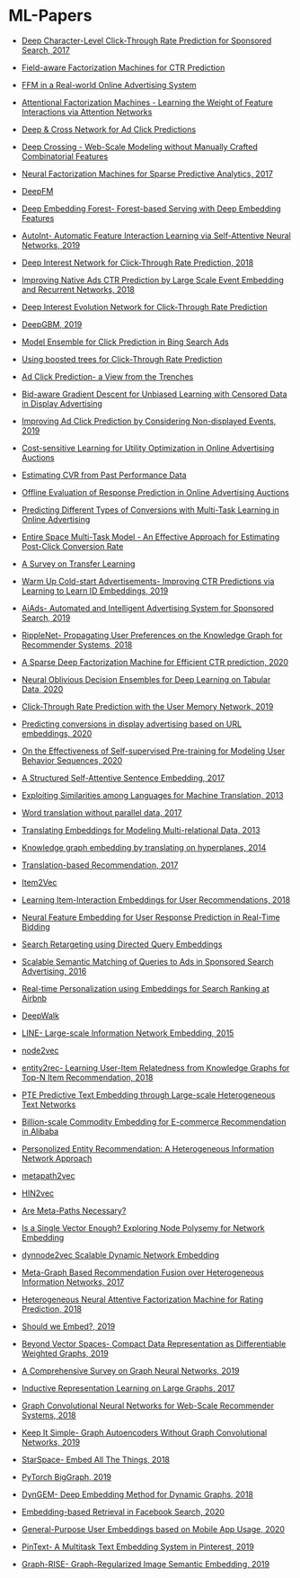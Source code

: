 # ML-Papers
  
* [Deep Character-Level Click-Through Rate Prediction for Sponsored Search, 2017](https://github.com/manjunath5496/ML-Papers/blob/main/Deep%20Character-Level%20Click-Through%20Rate%20Prediction%20for%20Sponsored%20Search.pdf)
* [Field-aware Factorization Machines for CTR Prediction](https://github.com/manjunath5496/ML-Papers/blob/main/%5BFFM%5D%20Field-aware%20Factorization%20Machines%20for%20CTR%20Prediction%20(Criteo%202016).pdf)
* [FFM in a Real-world Online Advertising System](https://github.com/manjunath5496/ML-Papers/blob/main/FFM%20in%20a%20Real-world%20Online%20Advertising%20System%202.pdf)
* [Attentional Factorization Machines - Learning the Weight of Feature Interactions via Attention Networks](https://github.com/manjunath5496/ML-Papers/blob/main/%5BAFM%5D%20Attentional%20Factorization%20Machines%20-%20Learning%20the%20Weight%20of%20Feature%20Interactions%20via%20Attention%20Networks%20(ZJU%202017).pdf)
* [Deep & Cross Network for Ad Click Predictions](https://github.com/manjunath5496/ML-Papers/blob/main/Deep%20%26%20Cross%20Network%20for%20Ad%20Click%20Predictions.pdf)
* [Deep Crossing - Web-Scale Modeling without Manually Crafted Combinatorial Features](https://github.com/manjunath5496/ML-Papers/blob/main/%5BDeep%20Crossing%5D%20Deep%20Crossing%20-%20Web-Scale%20Modeling%20without%20Manually%20Crafted%20Combinatorial%20Features%20(Microsoft%202016).pdf)
* [Neural Factorization Machines for Sparse Predictive Analytics, 2017](https://github.com/manjunath5496/ML-Papers/blob/main/Neural%20Factorization%20Machines%20for%20Sparse%20Predictive%20Analytics.pdf)
* [DeepFM](https://github.com/manjunath5496/ML-Papers/blob/main/DeepFM.pdf)
* [Deep Embedding Forest- Forest-based Serving with Deep Embedding Features](https://github.com/manjunath5496/ML-Papers/blob/main/Deep%20Embedding%20Forest-%20Forest-based%20Serving%20with%20Deep%20Embedding%20Features.pdf)
* [AutoInt- Automatic Feature Interaction Learning via Self-Attentive Neural Networks, 2019](https://github.com/manjunath5496/ML-Papers/blob/main/AutoInt-%20Automatic%20Feature%20Interaction%20Learning%20via%20Self-Attentive%20Neural%20Networks.pdf)
* [Deep Interest Network for Click-Through Rate Prediction, 2018](https://github.com/manjunath5496/ML-Papers/blob/main/Deep%20Interest%20Network%20for%20Click-Through%20Rate%20Prediction.pdf)
* [Improving Native Ads CTR Prediction by Large Scale Event Embedding and Recurrent Networks, 2018](https://github.com/manjunath5496/ML-Papers/blob/main/Improving%20Native%20Ads%20CTR%20Prediction%20by%20Large%20Scale%20Event%20Embedding%20and%20Recurrent%20Networks.pdf)
* [Deep Interest Evolution Network for Click-Through Rate Prediction](https://github.com/manjunath5496/ML-Papers/blob/main/%5BDIEN%5D%20Deep%20Interest%20Evolution%20Network%20for%20Click-Through%20Rate%20Prediction%20(Alibaba%202019).pdf)
* [DeepGBM, 2019](https://github.com/manjunath5496/ML-Papers/blob/main/DeepGBM.pdf)
* [Model Ensemble for Click Prediction in Bing Search Ads](https://github.com/manjunath5496/ML-Papers/blob/main/Model%20Ensemble%20for%20Click%20Prediction%20in%20Bing%20Search%20Ads.pdf)
* [Using boosted trees for Click-Through Rate Prediction](https://github.com/manjunath5496/ML-Papers/blob/main/TrofimovKornetovaTopinskiy-2012-Usingboostedtreesforclick-throughratepredictionforsponsoredsearch.pdf)
* [Ad Click Prediction- a View from the Trenches](https://github.com/manjunath5496/ML-Papers/blob/main/Ad%20Click%20Prediction-%20a%20View%20from%20the%20Trenches%202.pdf)
* [Bid-aware Gradient Descent for Unbiased Learning with Censored Data in Display Advertising](https://github.com/manjunath5496/ML-Papers/blob/main/Bid-aware%20Gradient%20Descent%20for%20Unbiased%20Learning%20with%20Censored%20Data%20in%20Display%20Advertising%202.pdf)
* [Improving Ad Click Prediction by Considering Non-displayed Events, 2019](https://github.com/manjunath5496/ML-Papers/blob/main/Improving%20Ad%20Click%20Prediction%20by%20Considering%20Non-displayed%20Events.pdf)
* [Cost-sensitive Learning for Utility Optimization in Online Advertising Auctions](https://github.com/manjunath5496/ML-Papers/blob/main/Cost-sensitive%20Learning%20for%20Utility%20Optimization%20in%20Online%20Advertising%20Auctions.pdf)
* [Estimating CVR from Past Performance Data](https://github.com/manjunath5496/ML-Papers/blob/main/Estimating%20CVR%20from%20Past%20Performance%20Data.pdf)
* [Offline Evaluation of Response Prediction in Online Advertising Auctions](https://github.com/manjunath5496/ML-Papers/blob/main/Offline%20Evaluation%20of%20Response%20Prediction%20in%20Online%20Advertising%20Auctions.pdf)
* [Predicting Different Types of Conversions with Multi-Task Learning in Online Advertising](https://github.com/manjunath5496/ML-Papers/blob/main/Predicting%20Different%20Types%20of%20Conversions%20with%20Multi-Task%20Learning%20in%20Online%20Advertising%2C%20Camera%20Ready.pdf)
* [Entire Space Multi-Task Model - An Effective Approach for Estimating Post-Click Conversion Rate](https://github.com/manjunath5496/ML-Papers/blob/main/%5BESMM%5D%20Entire%20Space%20Multi-Task%20Model%20-%20An%20Effective%20Approach%20for%20Estimating%20Post-Click%20Conversion%20Rate%20(Alibaba%202018).pdf)
* [A Survey on Transfer Learning](https://github.com/manjunath5496/ML-Papers/blob/main/A%20Survey%20on%20Transfer%20Learning.pdf)
* [Warm Up Cold-start Advertisements- Improving CTR Predictions via Learning to Learn ID Embeddings, 2019](https://github.com/manjunath5496/ML-Papers/blob/main/Warm%20Up%20Cold-start%20Advertisements-%20Improving%20CTR%20Predictions%20via%20Learning%20to%20Learn%20ID%20Embeddings.pdf)
* [AiAds- Automated and Intelligent Advertising System for Sponsored Search, 2019](https://github.com/manjunath5496/ML-Papers/blob/main/AiAds-%20Automated%20and%20Intelligent%20Advertising%20System%20for%20Sponsored%20Search.pdf)
* [RippleNet- Propagating User Preferences on the Knowledge Graph for Recommender Systems, 2018](https://github.com/manjunath5496/ML-Papers/blob/main/RippleNet-%20Propagating%20User%20Preferences%20on%20the%20Knowledge%20Graph%20for%20Recommender%20Systems%202.pdf)
* [A Sparse Deep Factorization Machine for Efficient CTR prediction, 2020](https://github.com/manjunath5496/ML-Papers/blob/main/A%20Sparse%20Deep%20Factorization%20Machine%20for%20Efficient%20CTR%20prediction.pdf)
* [Neural Oblivious Decision Ensembles for Deep Learning on Tabular Data, 2020](https://github.com/manjunath5496/ML-Papers/blob/main/neural_oblivious_decision_ensembles_for_deep_learning_on_tabular_data.pdf)
* [Click-Through Rate Prediction with the User Memory Network, 2019](https://github.com/manjunath5496/ML-Papers/blob/main/Click-Through%20Rate%20Prediction%20with%20the%20User%20Memory%20Network.pdf)
* [Predicting conversions in display advertising based on URL embeddings, 2020](https://github.com/manjunath5496/ML-Papers/blob/main/Predicting%20conversions%20in%20display%20advertising%20based%20on%20URL%20embeddings.pdf)
* [On the Effectiveness of Self-supervised Pre-training for Modeling User Behavior Sequences, 2020](https://github.com/manjunath5496/ML-Papers/blob/main/On%20the%20Effectiveness%20of%20Self-supervised%20Pre-training%20for%20Modeling%20User%20Behavior%20Sequences.pdf)
  

  
* [A Structured Self-Attentive Sentence Embedding, 2017](https://github.com/manjunath5496/ML-Papers/blob/main/A%20Structured%20Self-Attentive%20Sentence%20Embedding.pdf)
* [Exploiting Similarities among Languages for Machine Translation, 2013](https://arxiv.org/pdf/1309.4168.pdf)
* [Word translation without parallel data, 2017](https://github.com/manjunath5496/ML-Papers/blob/main/Word%20translation%20without%20parallel%20data.pdf)
* [Translating Embeddings for Modeling Multi-relational Data, 2013](https://github.com/manjunath5496/ML-Papers/blob/main/Translating%20Embeddings%20for%20Modeling%20Multi-relational%20Data.pdf)
* [Knowledge graph embedding by translating on hyperplanes, 2014](https://github.com/manjunath5496/ML-Papers/blob/main/Knowledge%20Graph%20Embedding%20by%20Translating%20on%20Hyperplanes.pdf)
* [Translation-based Recommendation, 2017](https://github.com/manjunath5496/ML-Papers/blob/main/Translation-based%20Recommendation.pdf)
* [Item2Vec](https://github.com/manjunath5496/ML-Papers/blob/main/Item2Vec.pdf)
* [Learning Item-Interaction Embeddings for User Recommendations, 2018](https://github.com/manjunath5496/ML-Papers/blob/main/Learning%20Item-Interaction%20Embeddings%20for%20User%20Recommendations.pdf)
* [Neural Feature Embedding for User Response Prediction in Real-Time Bidding](https://github.com/manjunath5496/ML-Papers/blob/main/Neural%20Feature%20Embedding%20for%20User%20Response%20Prediction%20in%20Real-Time%20Bidding.pdf)
* [Search Retargeting using Directed Query Embeddings](https://github.com/manjunath5496/ML-Papers/blob/main/Search%20Retargeting%20using%20Directed%20Query%20Embeddings.pdf)
* [Scalable Semantic Matching of Queries to Ads in Sponsored Search Advertising, 2016](https://github.com/manjunath5496/ML-Papers/blob/main/Scalable%20Semantic%20Matching%20of%20Queries%20to%20Ads%20in%20Sponsored%20Search%20Advertising.pdf)
* [Real-time Personalization using Embeddings for Search Ranking at Airbnb](https://github.com/manjunath5496/ML-Papers/blob/main/%5BAirbnb%20Embedding%5D%20Real-time%20Personalization%20using%20Embeddings%20for%20Search%20Ranking%20at%20Airbnb%20(Airbnb%202018).pdf)
* [DeepWalk](https://github.com/manjunath5496/ML-Papers/blob/main/DeepWalk.pdf)
* [LINE- Large-scale Information Network Embedding, 2015](https://github.com/manjunath5496/ML-Papers/blob/main/LINE-%20Large-scale%20Information%20Network%20Embedding.pdf)
* [node2vec](https://github.com/manjunath5496/ML-Papers/blob/main/node2vec-kdd16.pdf)
* [entity2rec- Learning User-Item Relatedness from Knowledge Graphs for Top-N Item Recommendation, 2018](https://github.com/manjunath5496/ML-Papers/blob/main/entity2rec-%20Learning%20User-Item%20Relatedness%20from%20Knowledge%20Graphs%20for%20Top-N%20Item%20Recommendation.pdf)
* [PTE Predictive Text Embedding through Large-scale Heterogeneous Text Networks](https://github.com/manjunath5496/ML-Papers/blob/main/PTE%20Predictive%20Text%20Embedding%20through%20Large-scale%20Heterogeneous%20Text%20Networks.pdf)
* [Billion-scale Commodity Embedding for E-commerce Recommendation in Alibaba](https://github.com/manjunath5496/ML-Papers/blob/main/%5BAlibaba%20Embedding%5D%20Billion-scale%20Commodity%20Embedding%20for%20E-commerce%20Recommendation%20in%20Alibaba%20(Alibaba%202018).pdf)
* [Personolized Entity Recommendation: A Heterogeneous Information Network Approach](https://github.com/manjunath5496/ML-Papers/blob/main/RecSysAHeterogeneousInformationNetworkApproach.pdf)
* [metapath2vec](https://github.com/manjunath5496/ML-Papers/blob/main/KDD17-dong-chawla-swami-metapath2vec.pdf)
* [HIN2vec](https://github.com/manjunath5496/ML-Papers/blob/main/2017.%20CIKM%20HIN2Vec.pdf)
* [Are Meta-Paths Necessary?](https://github.com/manjunath5496/ML-Papers/blob/main/Are%20Meta-Paths%20Necessary_.pdf)
* [Is a Single Vector Enough? Exploring Node Polysemy for Network Embedding](https://github.com/manjunath5496/ML-Papers/blob/main/Is%20a%20Single%20Vector%20Enough_%20Exploring%20Node%20Polysemy%20for%20Network%20Embedding.pdf)
* [dynnode2vec Scalable Dynamic Network Embedding](https://github.com/manjunath5496/ML-Papers/blob/main/dynnode2vec%20Scalable%20Dynamic%20Network%20Embedding.pdf)
* [Meta-Graph Based Recommendation Fusion over Heterogeneous Information Networks, 2017](https://github.com/manjunath5496/ML-Papers/blob/main/Meta-Graph%20Based%20Recommendation%20Fusion%20over%20Heterogeneous%20Information%20Networks.pdf)
* [Heterogeneous Neural Attentive Factorization Machine for Rating Prediction, 2018](https://github.com/manjunath5496/ML-Papers/blob/main/Heterogeneous%20Neural%20Attentive%20Factorization%20Machine%20for%20Rating%20Prediction.pdf)
* [Should we Embed?, 2019](https://github.com/manjunath5496/ML-Papers/blob/main/Should%20we%20Embed_.pdf)
* [Beyond Vector Spaces- Compact Data Representation as Differentiable Weighted Graphs, 2019](https://github.com/manjunath5496/ML-Papers/blob/main/Beyond%20Vector%20Spaces-%20Compact%20Data%20Representation%20as%20Differentiable%20Weighted%20Graphs.pdf)
* [A Comprehensive Survey on Graph Neural Networks, 2019](https://github.com/manjunath5496/ML-Papers/blob/main/A%20Comprehensive%20Survey%20on%20Graph%20Neural%20Networks.pdf)
* [Inductive Representation Learning on Large Graphs, 2017](https://github.com/manjunath5496/ML-Papers/blob/main/Inductive%20Representation%20Learning%20on%20Large%20Graphs.pdf)
* [Graph Convolutional Neural Networks for Web-Scale Recommender Systems, 2018](https://github.com/manjunath5496/ML-Papers/blob/main/Graph%20Convolutional%20Neural%20Networks%20for%20Web-Scale%20Recommender%20Systems.pdf)
* [Keep It Simple- Graph Autoencoders Without Graph Convolutional Networks, 2019](https://github.com/manjunath5496/ML-Papers/blob/main/Keep%20It%20Simple-%20Graph%20Autoencoders%20Without%20Graph%20Convolutional%20Networks.pdf)
* [StarSpace- Embed All The Things, 2018](https://github.com/manjunath5496/ML-Papers/blob/main/StarSpace-%20Embed%20All%20The%20Things.pdf)
* [PyTorch BigGraph, 2019](https://github.com/manjunath5496/ML-Papers/blob/main/PyTorch%20BigGraph.pdf)
* [DynGEM- Deep Embedding Method for Dynamic Graphs, 2018](https://github.com/manjunath5496/ML-Papers/blob/main/DynGEM-%20Deep%20Embedding%20Method%20for%20Dynamic%20Graphs.pdf)
* [Embedding-based Retrieval in Facebook Search, 2020](https://github.com/manjunath5496/ML-Papers/blob/main/Embedding-based%20Retrieval%20in%20Facebook%20Search.pdf)
* [General-Purpose User Embeddings based on Mobile App Usage, 2020](https://github.com/manjunath5496/ML-Papers/blob/main/General-Purpose%20User%20Embeddings%20based%20on%20Mobile%20App%20Usage.pdf)
* [PinText- A Multitask Text Embedding System in Pinterest, 2019](https://github.com/manjunath5496/ML-Papers/blob/main/PinText-%20A%20Multitask%20Text%20Embedding%20System%20in%20Pinterest.pdf)
* [Graph-RISE- Graph-Regularized Image Semantic Embedding, 2019](https://github.com/manjunath5496/ML-Papers/blob/main/Graph-RISE-%20Graph-Regularized%20Image%20Semantic%20Embedding%20.pdf)
